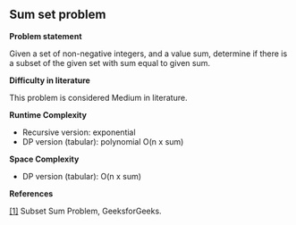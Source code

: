 ﻿## Sum set problem

__Problem statement__

Given a set of non-negative integers, and a value sum, determine if there is a subset of the given set with sum equal to given sum. 

__Difficulty in literature__

This problem is considered Medium in literature.

__Runtime Complexity__

* Recursive version: exponential
* DP version (tabular): polynomial O(n x sum)

__Space Complexity__

* DP version (tabular): O(n x sum)

__References__

[[1]](https://www.geeksforgeeks.org/subset-sum-problem-dp-25/) Subset Sum Problem, GeeksforGeeks.

